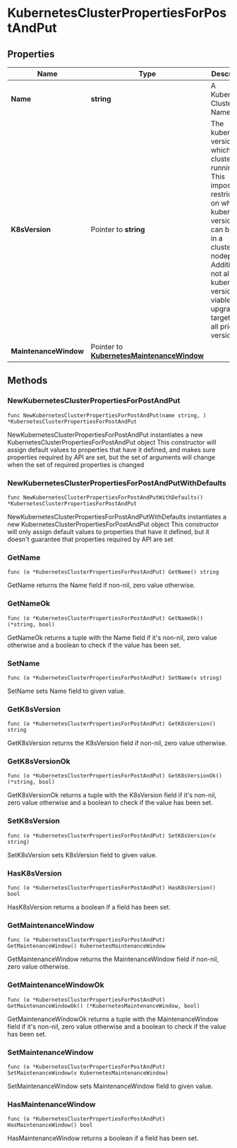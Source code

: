# KubernetesClusterPropertiesForPostAndPut

## Properties

|Name | Type | Description | Notes|
|------------ | ------------- | ------------- | -------------|
|**Name** | **string** | A Kubernetes Cluster Name | |
|**K8sVersion** | Pointer to **string** | The kubernetes version in which a cluster is running. This imposes restrictions on what kubernetes versions can be run in a cluster&#39;s nodepools. Additionally, not all kubernetes versions are viable upgrade targets for all prior versions. | [optional] |
|**MaintenanceWindow** | Pointer to [**KubernetesMaintenanceWindow**](KubernetesMaintenanceWindow.md) |  | [optional] |

## Methods

### NewKubernetesClusterPropertiesForPostAndPut

`func NewKubernetesClusterPropertiesForPostAndPut(name string, ) *KubernetesClusterPropertiesForPostAndPut`

NewKubernetesClusterPropertiesForPostAndPut instantiates a new KubernetesClusterPropertiesForPostAndPut object
This constructor will assign default values to properties that have it defined,
and makes sure properties required by API are set, but the set of arguments
will change when the set of required properties is changed

### NewKubernetesClusterPropertiesForPostAndPutWithDefaults

`func NewKubernetesClusterPropertiesForPostAndPutWithDefaults() *KubernetesClusterPropertiesForPostAndPut`

NewKubernetesClusterPropertiesForPostAndPutWithDefaults instantiates a new KubernetesClusterPropertiesForPostAndPut object
This constructor will only assign default values to properties that have it defined,
but it doesn't guarantee that properties required by API are set

### GetName

`func (o *KubernetesClusterPropertiesForPostAndPut) GetName() string`

GetName returns the Name field if non-nil, zero value otherwise.

### GetNameOk

`func (o *KubernetesClusterPropertiesForPostAndPut) GetNameOk() (*string, bool)`

GetNameOk returns a tuple with the Name field if it's non-nil, zero value otherwise
and a boolean to check if the value has been set.

### SetName

`func (o *KubernetesClusterPropertiesForPostAndPut) SetName(v string)`

SetName sets Name field to given value.


### GetK8sVersion

`func (o *KubernetesClusterPropertiesForPostAndPut) GetK8sVersion() string`

GetK8sVersion returns the K8sVersion field if non-nil, zero value otherwise.

### GetK8sVersionOk

`func (o *KubernetesClusterPropertiesForPostAndPut) GetK8sVersionOk() (*string, bool)`

GetK8sVersionOk returns a tuple with the K8sVersion field if it's non-nil, zero value otherwise
and a boolean to check if the value has been set.

### SetK8sVersion

`func (o *KubernetesClusterPropertiesForPostAndPut) SetK8sVersion(v string)`

SetK8sVersion sets K8sVersion field to given value.

### HasK8sVersion

`func (o *KubernetesClusterPropertiesForPostAndPut) HasK8sVersion() bool`

HasK8sVersion returns a boolean if a field has been set.

### GetMaintenanceWindow

`func (o *KubernetesClusterPropertiesForPostAndPut) GetMaintenanceWindow() KubernetesMaintenanceWindow`

GetMaintenanceWindow returns the MaintenanceWindow field if non-nil, zero value otherwise.

### GetMaintenanceWindowOk

`func (o *KubernetesClusterPropertiesForPostAndPut) GetMaintenanceWindowOk() (*KubernetesMaintenanceWindow, bool)`

GetMaintenanceWindowOk returns a tuple with the MaintenanceWindow field if it's non-nil, zero value otherwise
and a boolean to check if the value has been set.

### SetMaintenanceWindow

`func (o *KubernetesClusterPropertiesForPostAndPut) SetMaintenanceWindow(v KubernetesMaintenanceWindow)`

SetMaintenanceWindow sets MaintenanceWindow field to given value.

### HasMaintenanceWindow

`func (o *KubernetesClusterPropertiesForPostAndPut) HasMaintenanceWindow() bool`

HasMaintenanceWindow returns a boolean if a field has been set.



